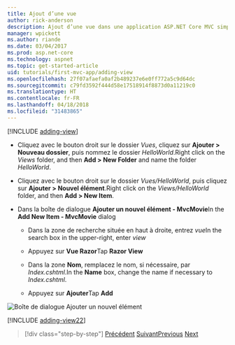 ```yaml
---
title: Ajout d’une vue
author: rick-anderson
description: Ajout d’une vue dans une application ASP.NET Core MVC simple
manager: wpickett
ms.author: riande
ms.date: 03/04/2017
ms.prod: asp.net-core
ms.technology: aspnet
ms.topic: get-started-article
uid: tutorials/first-mvc-app/adding-view
ms.openlocfilehash: 27f07afaefa0af2b489237e6e0ff772a5c9d64dc
ms.sourcegitcommit: c79fd3592f444d58e17518914f8873d0a11219c0
ms.translationtype: HT
ms.contentlocale: fr-FR
ms.lasthandoff: 04/18/2018
ms.locfileid: "31483865"
---
```

[!INCLUDE [adding-view](../../includes/mvc-intro/adding_view1.md)]

* <span data-ttu-id="80e82-103">Cliquez avec le bouton droit sur le dossier *Vues*, cliquez sur **Ajouter > Nouveau dossier**, puis nommez le dossier *HelloWorld*.</span><span class="sxs-lookup"><span data-stu-id="80e82-103">Right click on the *Views* folder, and then **Add > New Folder** and name the folder *HelloWorld*.</span></span>

* <span data-ttu-id="80e82-104">Cliquez avec le bouton droit sur le dossier *Vues/HelloWorld*, puis cliquez sur **Ajouter > Nouvel élément**.</span><span class="sxs-lookup"><span data-stu-id="80e82-104">Right click on the *Views/HelloWorld* folder, and then **Add > New Item**.</span></span>

* <span data-ttu-id="80e82-105">Dans la boîte de dialogue **Ajouter un nouvel élément - MvcMovie**</span><span class="sxs-lookup"><span data-stu-id="80e82-105">In the **Add New Item - MvcMovie** dialog</span></span>

  * <span data-ttu-id="80e82-106">Dans la zone de recherche située en haut à droite, entrez *vue*</span><span class="sxs-lookup"><span data-stu-id="80e82-106">In the search box in the upper-right, enter *view*</span></span>

  * <span data-ttu-id="80e82-107">Appuyez sur **Vue Razor**</span><span class="sxs-lookup"><span data-stu-id="80e82-107">Tap **Razor View**</span></span>

  * <span data-ttu-id="80e82-108">Dans la zone **Nom**, remplacez le nom, si nécessaire, par *Index.cshtml*.</span><span class="sxs-lookup"><span data-stu-id="80e82-108">In the **Name** box, change the name if necessary to *Index.cshtml*.</span></span>

  * <span data-ttu-id="80e82-109">Appuyez sur **Ajouter**</span><span class="sxs-lookup"><span data-stu-id="80e82-109">Tap **Add**</span></span>

![Boîte de dialogue Ajouter un nouvel élément](adding-view/_static/add_view.png)

[!INCLUDE [adding-view22](../../includes/mvc-intro/adding_view2.md)]

> [!div class="step-by-step"]
> <span data-ttu-id="80e82-111">[Précédent](adding-controller.md)
> [Suivant](adding-model.md)</span><span class="sxs-lookup"><span data-stu-id="80e82-111">[Previous](adding-controller.md)
[Next](adding-model.md)</span></span>
